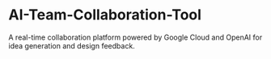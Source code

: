 # AI-Team-Collaboration-Tool
A real-time collaboration platform powered by Google Cloud and OpenAI for idea generation and design feedback.

